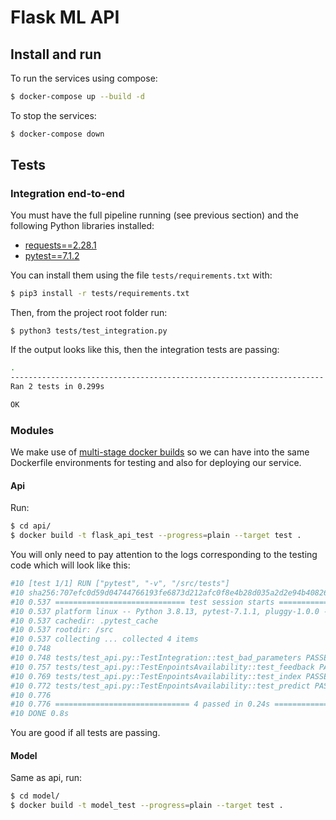 # Flask ML API

## Install and run

To run the services using compose:

```bash
$ docker-compose up --build -d
```

To stop the services:

```bash
$ docker-compose down
```

## Tests

### Integration end-to-end

You must have the full pipeline running (see previous section) and the following Python libraries installed:

- [requests==2.28.1](https://requests.readthedocs.io/en/latest/)
- [pytest==7.1.2](https://docs.pytest.org/en/7.1.x/)

You can install them using the file `tests/requirements.txt` with:

```bash
$ pip3 install -r tests/requirements.txt
```

Then, from the project root folder run:

```
$ python3 tests/test_integration.py
```

If the output looks like this, then the integration tests are passing:

```bash
.
----------------------------------------------------------------------
Ran 2 tests in 0.299s

OK
```

### Modules

We make use of [multi-stage docker builds](https://docs.docker.com/develop/develop-images/multistage-build/) so we can have into the same Dockerfile environments for testing and also for deploying our service.

#### Api

Run:

```bash
$ cd api/
$ docker build -t flask_api_test --progress=plain --target test .
```

You will only need to pay attention to the logs corresponding to the testing code which will look like this:

```bash
#10 [test 1/1] RUN ["pytest", "-v", "/src/tests"]
#10 sha256:707efc0d59d04744766193fe6873d212afc0f8e4b28d035a2d2e94b40826604f
#10 0.537 ============================= test session starts ==============================
#10 0.537 platform linux -- Python 3.8.13, pytest-7.1.1, pluggy-1.0.0 -- /usr/local/bin/python
#10 0.537 cachedir: .pytest_cache
#10 0.537 rootdir: /src
#10 0.537 collecting ... collected 4 items
#10 0.748
#10 0.748 tests/test_api.py::TestIntegration::test_bad_parameters PASSED           [ 25%]
#10 0.757 tests/test_api.py::TestEnpointsAvailability::test_feedback PASSED        [ 50%]
#10 0.769 tests/test_api.py::TestEnpointsAvailability::test_index PASSED           [ 75%]
#10 0.772 tests/test_api.py::TestEnpointsAvailability::test_predict PASSED         [100%]
#10 0.776
#10 0.776 ============================== 4 passed in 0.24s ===============================
#10 DONE 0.8s
```

You are good if all tests are passing.

#### Model

Same as api, run:

```bash
$ cd model/
$ docker build -t model_test --progress=plain --target test .
```
